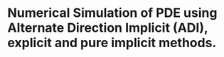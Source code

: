 # Numerical Simulation of PDE using Alternate Direction Implicit (ADI), explicit and pure implicit methods.

